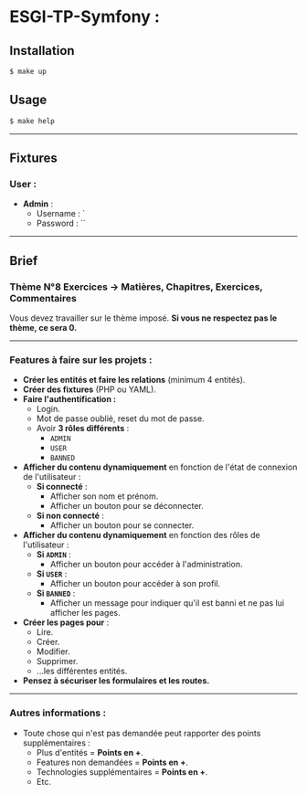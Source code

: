 # ESGI-TP-Symfony :

## Installation

```bash
$ make up
```

## Usage

```bash
$ make help
```
---

## Fixtures 

### User :
- **Admin** :
    - Username : `
    - Password : ``

---

## Brief 
### Thème N°8 Exercices -> Matières, Chapitres, Exercices, Commentaires

Vous devez travailler sur le thème imposé. **Si vous ne respectez pas le thème, ce sera 0.**

---

### Features à faire sur les projets :

- **Créer les entités et faire les relations** (minimum 4 entités).
- **Créer des fixtures** (PHP ou YAML).
- **Faire l'authentification :**
    - Login.
    - Mot de passe oublié, reset du mot de passe.
    - Avoir **3 rôles différents** :
        - `ADMIN`
        - `USER`
        - `BANNED`
- **Afficher du contenu dynamiquement** en fonction de l'état de connexion de l'utilisateur :
    - **Si connecté** :
        - Afficher son nom et prénom.
        - Afficher un bouton pour se déconnecter.
    - **Si non connecté** :
        - Afficher un bouton pour se connecter.
- **Afficher du contenu dynamiquement** en fonction des rôles de l'utilisateur :
    - **Si `ADMIN`** :
        - Afficher un bouton pour accéder à l'administration.
    - **Si `USER`** :
        - Afficher un bouton pour accéder à son profil.
    - **Si `BANNED`** :
        - Afficher un message pour indiquer qu'il est banni et ne pas lui afficher les pages.
- **Créer les pages pour** :
    - Lire.
    - Créer.
    - Modifier.
    - Supprimer.
    - ...les différentes entités.
- **Pensez à sécuriser les formulaires et les routes.**

---

### Autres informations :

- Toute chose qui n'est pas demandée peut rapporter des points supplémentaires :
    - Plus d'entités = **Points en +**.
    - Features non demandées = **Points en +**.
    - Technologies supplémentaires = **Points en +**.
    - Etc.

